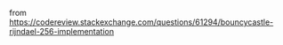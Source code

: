 
from https://codereview.stackexchange.com/questions/61294/bouncycastle-rijndael-256-implementation
